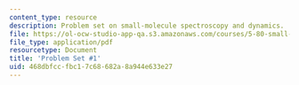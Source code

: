 ```yaml
---
content_type: resource
description: Problem set on small-molecule spectroscopy and dynamics.
file: https://ol-ocw-studio-app-qa.s3.amazonaws.com/courses/5-80-small-molecule-spectroscopy-and-dynamics-fall-2008/468dbfccfbc17c68682a8a944e633e27_ps1_1978.pdf
file_type: application/pdf
resourcetype: Document
title: 'Problem Set #1'
uid: 468dbfcc-fbc1-7c68-682a-8a944e633e27
---
```

